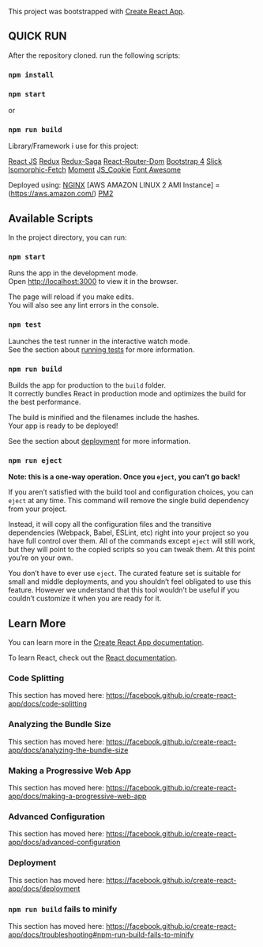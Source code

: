 This project was bootstrapped with [Create React App](https://github.com/facebook/create-react-app).

## QUICK RUN

After the repository cloned. run the following scripts:

### `npm install`

### `npm start`
or
### `npm run build`

Library/Framework i use for this project:

[React JS](https://reactjs.org/)
[Redux](https://redux.js.org/)
[Redux-Saga](https://redux-saga.js.org/)
[React-Router-Dom](https://reacttraining.com/react-router/web)
[Bootstrap 4](https://getbootstrap.com/docs/4.0/getting-started/introduction/)
[Slick](https://kenwheeler.github.io/slick/)
[Isomorphic-Fetch](https://github.com/matthew-andrews/isomorphic-fetch)
[Moment](https://momentjs.com/)
[JS_Cookie](https://github.com/js-cookie/js-cookie)
[Font Awesome](https://fontawesome.com/)

Deployed using:
[NGINX](https://www.nginx.com/)
[AWS AMAZON LINUX 2 AMI Instance] = (https://aws.amazon.com/)
[PM2](https://pm2.keymetrics.io/)




## Available Scripts

In the project directory, you can run:

### `npm start`

Runs the app in the development mode.<br />
Open [http://localhost:3000](http://localhost:3000) to view it in the browser.

The page will reload if you make edits.<br />
You will also see any lint errors in the console.

### `npm test`

Launches the test runner in the interactive watch mode.<br />
See the section about [running tests](https://facebook.github.io/create-react-app/docs/running-tests) for more information.

### `npm run build`

Builds the app for production to the `build` folder.<br />
It correctly bundles React in production mode and optimizes the build for the best performance.

The build is minified and the filenames include the hashes.<br />
Your app is ready to be deployed!

See the section about [deployment](https://facebook.github.io/create-react-app/docs/deployment) for more information.

### `npm run eject`

**Note: this is a one-way operation. Once you `eject`, you can’t go back!**

If you aren’t satisfied with the build tool and configuration choices, you can `eject` at any time. This command will remove the single build dependency from your project.

Instead, it will copy all the configuration files and the transitive dependencies (Webpack, Babel, ESLint, etc) right into your project so you have full control over them. All of the commands except `eject` will still work, but they will point to the copied scripts so you can tweak them. At this point you’re on your own.

You don’t have to ever use `eject`. The curated feature set is suitable for small and middle deployments, and you shouldn’t feel obligated to use this feature. However we understand that this tool wouldn’t be useful if you couldn’t customize it when you are ready for it.

## Learn More

You can learn more in the [Create React App documentation](https://facebook.github.io/create-react-app/docs/getting-started).

To learn React, check out the [React documentation](https://reactjs.org/).

### Code Splitting

This section has moved here: https://facebook.github.io/create-react-app/docs/code-splitting

### Analyzing the Bundle Size

This section has moved here: https://facebook.github.io/create-react-app/docs/analyzing-the-bundle-size

### Making a Progressive Web App

This section has moved here: https://facebook.github.io/create-react-app/docs/making-a-progressive-web-app

### Advanced Configuration

This section has moved here: https://facebook.github.io/create-react-app/docs/advanced-configuration

### Deployment

This section has moved here: https://facebook.github.io/create-react-app/docs/deployment

### `npm run build` fails to minify

This section has moved here: https://facebook.github.io/create-react-app/docs/troubleshooting#npm-run-build-fails-to-minify
